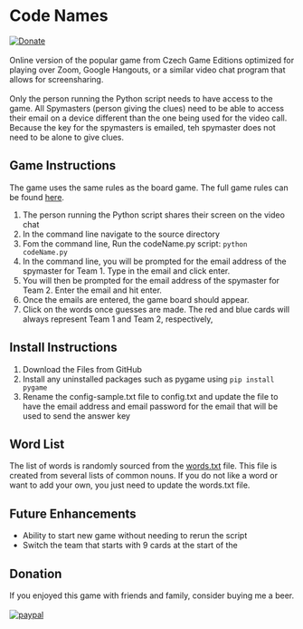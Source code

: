 # Code Names
[![Donate](https://img.shields.io/badge/Donate-PayPal-green.svg)](https://www.paypal.com/cgi-bin/webscr?cmd=_donations&business=3GBQLRW7D77AG&item_name=Quarantine+Fun&currency_code=USD&source=url)<br><br>
Online version of the popular game from Czech Game Editions optimized for playing over Zoom, Google Hangouts, or a similar video chat program that allows for screensharing.  
<br>Only the person running the Python script needs to have access to the game.  All Spymasters (person giving the clues) need to be able to access their email on a device different than the one being used for the video call.  Because the key for the spymasters is emailed, teh spymaster does not need to be alone to give clues.

## Game Instructions
The game uses the same rules as the board game.  The full game rules can be found [here](https://czechgames.com/en/codenames/). 

1. The person running the Python script shares their screen on the video chat
1. In the command line navigate to the source directory
2. Fom the command line, Run the codeName.py script: `python codeName.py`
3. In the command line, you will be prompted for the email address of the spymaster for Team 1.  Type in the email and click enter.
4. You will then be prompted for the email address of the spymaster for Team 2.  Enter the email and hit enter.
5. Once the emails are entered, the game board should appear.  
6. Click on the words once guesses are made.  The red and blue cards will always represent Team 1 and Team 2, respectively,

## Install Instructions
1. Download the Files from GitHub
2. Install any uninstalled packages such as pygame using `pip install pygame`
3. Rename the config-sample.txt file to config.txt and update the file to have the email address and email password for the email that will be used to send the answer key

## Word List
The list of words is randomly sourced from the [words.txt](data/words.txt) file.  This file is created from several lists of common nouns.  If you do not like a word or want to add your own, you just need to update the words.txt file.

## Future Enhancements
* Ability to start new game without needing to rerun the script
* Switch the team that starts with 9 cards at the start of the  

## Donation
If you enjoyed this game with friends and family, consider buying me a beer.<br><br>
[![paypal](https://www.paypalobjects.com/en_US/i/btn/btn_donate_LG.gif)](https://www.paypal.com/donate/?token=Ykt1I3obDILkn5E6sG5zK7UqLDd9yboLYnW35c4lVtv4NVM3-7v--48XTE9TkWvk3xPGtm&country.x=US&locale.x=)
